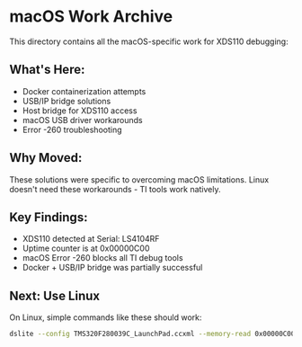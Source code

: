# macOS Work Archive

This directory contains all the macOS-specific work for XDS110 debugging:

## What's Here:
- Docker containerization attempts
- USB/IP bridge solutions  
- Host bridge for XDS110 access
- macOS USB driver workarounds
- Error -260 troubleshooting

## Why Moved:
These solutions were specific to overcoming macOS limitations.
Linux doesn't need these workarounds - TI tools work natively.

## Key Findings:
- XDS110 detected at Serial: LS4104RF
- Uptime counter is at 0x00000C00
- macOS Error -260 blocks all TI debug tools
- Docker + USB/IP bridge was partially successful

## Next: Use Linux
On Linux, simple commands like these should work:
```bash
dslite --config TMS320F280039C_LaunchPad.ccxml --memory-read 0x00000C00 4
```

